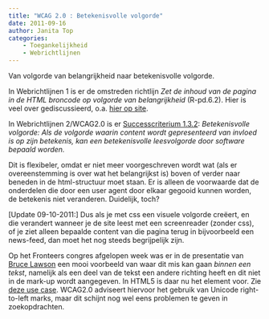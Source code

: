 ```yaml
---
title: "WCAG 2.0 : Betekenisvolle volgorde"
date: 2011-09-16
author: Janita Top
categories: 
    - Toegankelijkheid
    - Webrichtlijnen 
---
```

Van volgorde van belangrijkheid naar betekenisvolle volgorde.

In Webrichtlijnen 1 is er de omstreden richtlijn _Zet de inhoud van de pagina in de HTML broncode op volgorde van belangrijkheid_ (R-pd.6.2). Hier is veel over gediscussieerd, o.a. [hier op site](/blog/2008/05/webrichtlijnen-volgorde-van-belangrijkheid).

In Webrichtlijnen 2/WCAG2.0 is er [Successcriterium 1.3.2](http://versie2.webrichtlijnen.nl/documentatie/1.3.2/): _Betekenisvolle volgorde: Als de volgorde waarin content wordt gepresenteerd van invloed is op zijn betekenis, kan een betekenisvolle leesvolgorde door software bepaald worden._

Dit is flexibeler, omdat er niet meer voorgeschreven wordt wat (als er overeenstemming is over wat het belangrijkst is) boven of verder naar beneden in de html-structuur moet staan. Er is alleen de voorwaarde dat de onderdelen die door een user agent door elkaar gegooid kunnen worden, de betekenis niet veranderen. Duidelijk, toch?

[Update 09-10-2011:] 
Dus als je met css een visuele volgorde creëert, en die verandert wanneer je de site leest met een screenreader (zonder css), of je ziet alleen bepaalde content van die pagina terug in bijvoorbeeld een news-feed, dan moet het nog steeds begrijpelijk zijn.

Op het Fronteers congres afgelopen week was er in de presentatie van [Bruce Lawson](http://www.brucelawson.co.uk/) een mooi voorbeeld van waar dit mis kan gaan _binnen een tekst_, namelijk als een deel van de tekst een andere richting heeft en dit niet in de mark-up wordt aangegeven. In HTML5 is daar nu het <bdi> element voor. Zie [deze use case](http://rishida.net/blog/?p=564,%20follow%20@r12a). WCAG2.0 adviseert hiervoor het gebruik van Unicode right-to-left marks, maar dit schijnt nog wel eens problemen te geven in zoekopdrachten.
